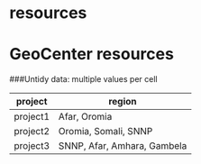 # resources
GeoCenter resources
===
###Untidy data: multiple values per cell  

| project  | region                      |
|----------|-----------------------------|
| project1 | Afar, Oromia                |
| project2 | Oromia, Somali, SNNP        |
| project3 | SNNP, Afar, Amhara, Gambela |
